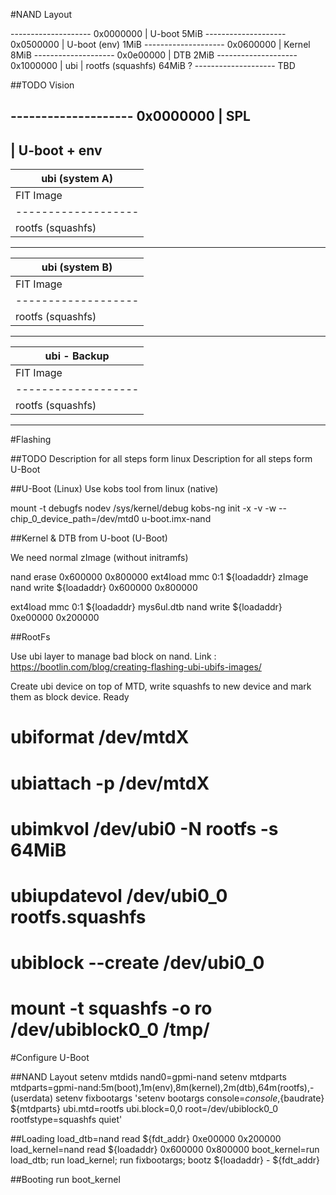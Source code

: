 #NAND Layout

-------------------- 0x0000000
| U-boot                5MiB
-------------------- 0x0500000
| U-boot (env)          1MiB
-------------------- 0x0600000
| Kernel                8MiB
-------------------- 0x0e00000
| DTB                   2MiB
-------------------- 0x1000000
| ubi
|  rootfs (squashfs)    64MiB ?
-------------------- TBD 

##TODO
 Vision

-------------------- 0x0000000
| SPL                
-------------------- 
| U-boot + env       
-------------------- 
| ubi (system A)
| ------------------- 
| FIT Image
| ------------------- 
| rootfs (squashfs)   
---------------------
| ubi (system B)
| ------------------- 
| FIT Image
| ------------------- 
| rootfs (squashfs)   
---------------------
| ubi - Backup
| ------------------- 
| FIT Image 
| ------------------- 
| rootfs (squashfs)   
---------------------

#Flashing

##TODO
Description for all steps form linux
Description for all steps form U-Boot

##U-Boot (Linux)
Use kobs tool from linux (native)

mount -t debugfs nodev /sys/kernel/debug
kobs-ng init -x -v -w --chip_0_device_path=/dev/mtd0 u-boot.imx-nand

##Kernel & DTB from U-boot (U-Boot)

We need normal zImage (without initramfs)

nand erase 0x600000 0x800000
ext4load mmc 0:1 ${loadaddr} zImage
nand write ${loadaddr} 0x600000 0x800000

ext4load mmc 0:1 ${loadaddr} mys6ul.dtb
nand write ${loadaddr} 0xe00000 0x200000


##RootFs

Use ubi layer to manage bad block on nand. 
Link : https://bootlin.com/blog/creating-flashing-ubi-ubifs-images/

Create ubi device on top of MTD, write squashfs to new device and mark them as block device. Ready

# ubiformat /dev/mtdX
# ubiattach -p /dev/mtdX
# ubimkvol /dev/ubi0 -N rootfs -s 64MiB
# ubiupdatevol /dev/ubi0_0 rootfs.squashfs
# ubiblock --create /dev/ubi0_0
# mount -t squashfs -o ro /dev/ubiblock0_0  /tmp/


#Configure U-Boot

##NAND Layout
setenv mtdids nand0=gpmi-nand
setenv mtdparts mtdparts=gpmi-nand:5m(boot),1m(env),8m(kernel),2m(dtb),64m(rootfs),-(userdata)
setenv fixbootargs 'setenv bootargs console=${console},${baudrate} ${mtdparts} ubi.mtd=rootfs ubi.block=0,0 root=/dev/ubiblock0_0 rootfstype=squashfs quiet'

##Loading
load_dtb=nand read ${fdt_addr} 0xe00000 0x200000
load_kernel=nand read ${loadaddr} 0x600000 0x800000
boot_kernel=run load_dtb; run load_kernel; run fixbootargs; bootz ${loadaddr} - ${fdt_addr}

##Booting
run boot_kernel

